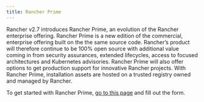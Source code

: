 ```yaml
---
title: Rancher Prime
---
```


<head>
  <link rel="canonical" href="https://ranchermanager.docs.rancher.com/getting-started/quick-start-guides/deploy-rancher-manager/prime"/>
</head>

Rancher v2.7 introduces Rancher Prime, an evolution of the Rancher enterprise offering. Rancher Prime is a new edition of the commercial, enterprise offering built on the the same source code. Rancher’s product will therefore continue to be 100% open source with additional value coming in from security assurances, extended lifecycles, access to focused architectures and Kubernetes advisories. Rancher Prime will also offer options to get production support for innovative Rancher projects. With Rancher Prime, installation assets are hosted on a trusted registry owned and managed by Rancher.

To get started with Rancher Prime, [go to this page](https://www.rancher.com/quick-start) and fill out the form.

